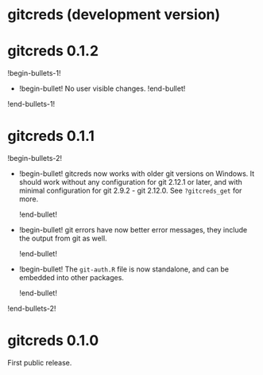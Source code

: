 # gitcreds (development version)

# gitcreds 0.1.2

!begin-bullets-1!

-   !begin-bullet!
    No user visible changes.
    !end-bullet!

!end-bullets-1!

# gitcreds 0.1.1

!begin-bullets-2!

-   !begin-bullet!
    gitcreds now works with older git versions on Windows. It should
    work without any configuration for git 2.12.1 or later, and with
    minimal configuration for git 2.9.2 - git 2.12.0. See
    `?gitcreds_get` for more.

    !end-bullet!
-   !begin-bullet!
    git errors have now better error messages, they include the output
    from git as well.

    !end-bullet!
-   !begin-bullet!
    The `git-auth.R` file is now standalone, and can be embedded into
    other packages.

    !end-bullet!

!end-bullets-2!

# gitcreds 0.1.0

First public release.
